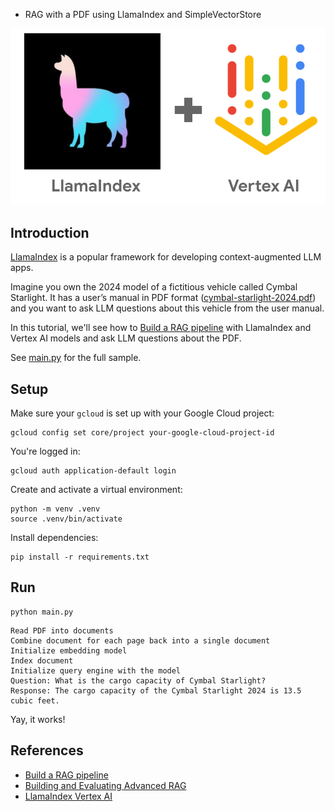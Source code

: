 * RAG with a PDF using LlamaIndex and SimpleVectorStore

![LlamaIndex on Vertex AI](images/llamaindex_vertexai.png)

## Introduction

[LlamaIndex](https://www.llamaindex.ai/) is a popular framework for developing context-augmented LLM apps.

Imagine you own the 2024 model of a fictitious vehicle called Cymbal Starlight. It has a user’s manual in PDF format 
([cymbal-starlight-2024.pdf](cymbal-starlight-2024.pdf)) and you want to ask LLM questions about this vehicle from 
the user manual. 

In this tutorial, we'll see how to [Build a RAG pipeline](https://docs.llamaindex.ai/en/stable/understanding/rag/) with
LlamaIndex and Vertex AI models and ask LLM questions about the PDF.

See [main.py](./main.py) for the full sample.

## Setup

Make sure your `gcloud` is set up with your Google Cloud project:

```shell
gcloud config set core/project your-google-cloud-project-id
```

You're logged in:

```shell
gcloud auth application-default login
```

Create and activate a virtual environment:

```shell
python -m venv .venv
source .venv/bin/activate
```

Install dependencies:

```shell
pip install -r requirements.txt
```

## Run

```shell
python main.py
```

```shell
Read PDF into documents
Combine document for each page back into a single document
Initialize embedding model
Index document
Initialize query engine with the model
Question: What is the cargo capacity of Cymbal Starlight?
Response: The cargo capacity of the Cymbal Starlight 2024 is 13.5 cubic feet.
```

Yay, it works!

## References

* [Build a RAG pipeline](https://docs.llamaindex.ai/en/stable/understanding/rag/)
* [Building and Evaluating Advanced RAG](https://learn.deeplearning.ai/courses/building-evaluating-advanced-rag)
* [LlamaIndex Vertex AI](https://docs.llamaindex.ai/en/stable/examples/llm/vertex/)